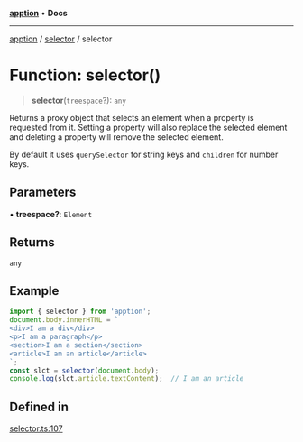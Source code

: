 [**apption**](../../README.md) • **Docs**

***

[apption](../../modules.md) / [selector](../README.md) / selector

# Function: selector()

> **selector**(`treespace`?): `any`

Returns a proxy object that selects an element when a property is requested from it. 
Setting a property will also replace the selected element and deleting 
a property will remove the selected element.

By default it uses `querySelector` for string keys and `children` for 
number keys.

## Parameters

• **treespace?**: `Element`

## Returns

`any`

## Example

```ts
import { selector } from 'apption';
document.body.innerHTML = `
<div>I am a div</div>
<p>I am a paragraph</p>
<section>I am a section</section>
<article>I am an article</article>
`;
const slct = selector(document.body);
console.log(slct.article.textContent);  // I am an article
```

## Defined in

[selector.ts:107](https://github.com/mksunny1/apption/blob/528ebd3a42ce7da6886ac83411e2c2063969821c/src/selector.ts#L107)
